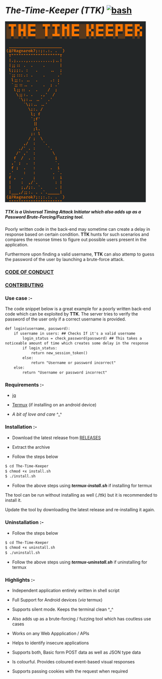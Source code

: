 # *The-Time-Keeper (TTK)* [![bash](https://img.shields.io/static/v1?label=Built+With&message=bash&color=brightgreen)](https://www.gnu.org/software/bash/)
[![TTK-icon](https://github.com/7Ragnarok7/The-Time-Keeper/blob/main/image-src/ttk.png?raw=true)][page]

##### TTK is a ***Universal*** Timing Attack Initiator which also adds up as a ***Password Brute-Forcing/Fuzzing*** tool.

Poorly written code in the back-end may sometime can create a delay in response based on certain condition.
**TTK** hunts for such scenarios and compares the resonse times to figure out possible users present in the application.

Furthermore upon finding a valid username, **TTK** can also attemp to guess the password of the user by launching a brute-force attack. 

### [CODE OF CONDUCT](CODE_OF_CONDUCT.md)

### [CONTRIBUTING](CONTRIBUTING.md)

### Use case :-

The code snippet below is a great example for a poorly written back-end code which can be exploited by **TTK**. The server tries to verify the password of the user only if a correct username is provided. 
```
def login(username, password):
    if username in users: ## Checks If it's a valid username
        login_status = check_password(password) ## This takes a noticeable amount of time which creates some delay in the response
        if login_status:
            return new_session_token()
        else:
            return "Username or password incorrect"
    else:
        return "Username or password incorrect"
```
### Requirements :- 
 - [jq][jq]

 - [Termux][tm] (if installing on an android device)

 - *A bit of love and care* ^_^

### Installation :-
 - Download the latest release from [RELEASES][RELEASES]
 
 - Extract the archive

 - Follow the steps below
```sh
$ cd The-Time-Keeper
$ chmod +x install.sh
$ ./install.sh
```
 - Follow the above steps using ***termux-install.sh*** if installing for termux

The tool can be run without installing as well (./ttk) but it is recommended to install it.

Update the tool by downloading the latest release and re-installing it again.

### Uninstallation :-
- Follow the steps below
```sh
$ cd The-Time-Keeper
$ chmod +x uninstall.sh
$ ./uninstall.sh
```
 - Follow the above steps using ***termux-uninstall.sh*** if uninstalling for termux

### Highlights :-
 - Independent application entirely written in shell script

 - Full Support for Android devices (*via* termux)

 - Supports silent mode. Keeps the terminal clean ^_^

 - Also adds up as a brute-forcing / fuzzing tool which has coutless use cases

 - Works on any Web Appplication / APIs
 
 - Helps to identify insecure applications

 - Supports both, Basic form POST data as well as JSON type data
 
 - Is colourful. Provides coloured event-based visual responses

 - Supports passing cookies with the request when required






[//]: # "References below:-"

[page]:<https://7ragnarok7.github.io/The-Time-Keeper/>
[tm]:<https://play.google.com/store/apps/details?id=com.termux>
[jq]:<https://stedolan.github.io/jq/>
[RELEASES]:<https://github.com/7Ragnarok7/The-Time-Keeper/releases>
